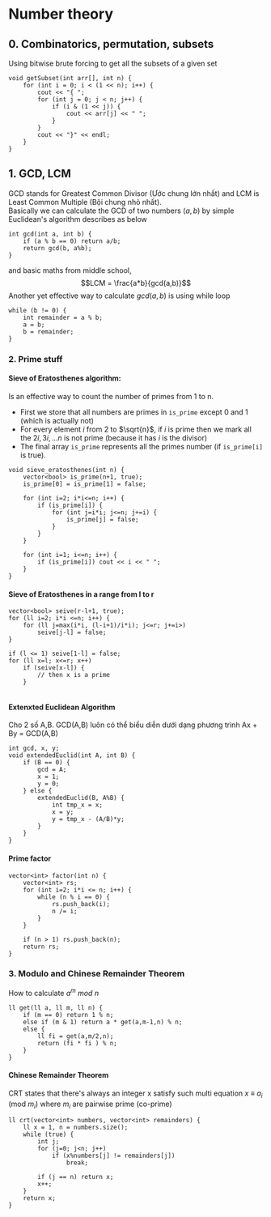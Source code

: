 # Number theory

## 0. Combinatorics, permutation, subsets
Using bitwise brute forcing to get all the subsets of a given set
```
void getSubset(int arr[], int n) {
    for (int i = 0; i < (1 << n); i++) {
        cout << "{ ";
        for (int j = 0; j < n; j++) {
            if (i & (1 << j)) {
                cout << arr[j] << " ";
            }
        }
        cout << "}" << endl;
    }
}
```

## 1. GCD, LCM
GCD stands for Greatest Common Divisor (Ước chung lớn nhất) and LCM is Least Common Multiple (Bội chung nhỏ nhất).<br>
Basically we can calculate the GCD of two numbers $(a,b)$ by simple Euclidean's algorithm describes as below
```
int gcd(int a, int b) {
    if (a % b == 0) return a/b;
    return gcd(b, a%b);
}
``` 
and basic maths from middle school, $$LCM = \frac{a*b}{gcd(a,b)}$$
Another yet effective way to calculate $gcd(a,b)$ is using while loop

```
while (b != 0) {
    int remainder = a % b;
    a = b;
    b = remainder;
}
```

### 2. Prime stuff
#### Sieve of Eratosthenes algorithm:
Is an effective way to count the number of primes from 1 to n.
- First we store that all numbers are primes in ``is_prime`` except 0 and 1 (which is actually not)
- For every element $i$ from 2 to $\sqrt{n}$, if $i$ is prime then we mark all the $2i, 3i, ...n$ is not prime (because it has $i$ is the divisor)
- The final array ``is_prime`` represents all the primes number (if ``is_prime[i]`` is true).
```
void sieve_eratosthenes(int n) {
    vector<bool> is_prime(n+1, true);
    is_prime[0] = is_prime[1] = false;

    for (int i=2; i*i<=n; i++) {
        if (is_prime[i]) {
            for (int j=i*i; j<=n; j+=i) {
                is_prime[j] = false;
            }
        }
    }

    for (int i=1; i<=n; i++) {
        if (is_prime[i]) cout << i << " ";
    }
}
```
#### Sieve of Eratosthenes in a range from l to r
```
vector<bool> seive(r-l+1, true);
for (ll i=2; i*i <=n; i++) {
    for (ll j=max(i*i, (l-i+1)/i*i); j<=r; j+=i>)
        seive[j-l] = false;
}

if (l <= 1) seive[1-l] = false;
for (ll x=l; x<=r; x++)
    if (seive[x-l]) {
        // then x is a prime
    }


```

#### Extenxted Euclidean Algorithm
Cho 2 số A,B. GCD(A,B) luôn có thể biểu diễn dưới dạng phương trình Ax + By = GCD(A,B) 
```
int gcd, x, y;
void extendedEuclid(int A, int B) {
    if (B == 0) {
        gcd = A;
        x = 1;
        y = 0;
    } else {
        extendedEuclid(B, A%B) {
            int tmp_x = x;
            x = y;
            y = tmp_x - (A/B)*y;
        }
    }
}
```

#### Prime factor
```
vector<int> factor(int n) {
    vector<int> rs;
    for (int i=2; i*i <= n; i++) {
        while (n % i == 0) {
            rs.push_back(i);
            n /= i;
        }
    }

    if (n > 1) rs.push_back(n);
    return rs;
}
```

### 3. Modulo and Chinese Remainder Theorem

How to calculate $a^{m}$ $mod$ $n$
``` 
ll get(ll a, ll m, ll n) {
	if (m == 0) return 1 % n;
	else if (m & 1) return a * get(a,m-1,n) % n;  
	else {
		ll fi = get(a,m/2,n);
		return (fi * fi ) % n;
	}
}
```

#### Chinese Remainder Theorem
CRT states that there's always an integer x satisfy such multi equation
$x$ $\equiv$ $a_i$ (mod $m_i$) where $m_i$ are pairwise prime (co-prime)
```
ll crt(vector<int> numbers, vector<int> remainders) {
	ll x = 1, n = numbers.size();
	while (true) {
		int j;
		for (j=0; j<n; j++)
			if (x%numbers[j] != remainders[j])
				break;

		if (j == n) return x;
		x++;
	}
	return x;
}
```
